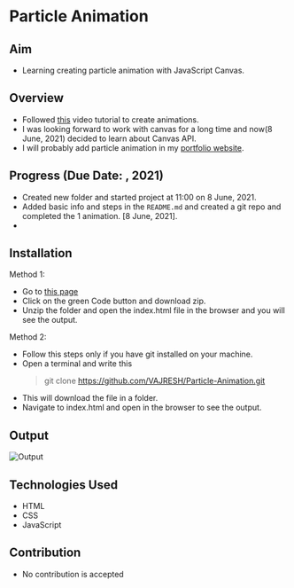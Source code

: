 # Particle Animation

## Aim
- Learning creating particle animation with JavaScript Canvas.

## Overview
- Followed [this]() video tutorial to create animations.
- I was looking forward to work with canvas for a long time and now(8 June, 2021) decided to learn about Canvas API.
- I will probably add particle animation in my [portfolio website](https://personal-website-nu-khaki.vercel.app/).

## Progress (Due Date: , 2021)
- Created new folder and started project at 11:00 on 8 June, 2021.
- Added basic info and steps in the `README.md` and created a git repo and completed the 1 animation. [8 June, 2021].
- 

## Installation
Method 1:
- Go to [this page](https://github.com/VAJRESH/Particle-Animation)
- Click on the green Code button and download zip.
- Unzip the folder and open the index.html file in the browser and you will see the output.

Method 2:
- Follow this steps only if you have git installed on your machine.
- Open a terminal and write this 
  > git clone https://github.com/VAJRESH/Particle-Animation.git
- This will download the file in a folder.
- Navigate to index.html and open in the browser to see the output.

## Output
![Output](https://github.com/VAJRESH/Particle-Animation/blob/master/output.png)

## Technologies Used
- HTML
- CSS
- JavaScript

## Contribution
- No contribution is accepted